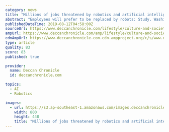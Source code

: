 ```yaml
---
category: news
title: "Millions of jobs threatened by robotics and artificial intelligence"
abstract: "Employees will prefer to be replaced by robots: Study. Washington: Most people find the idea of workers being replaced by robots or software worse than if the jobs are taken over by other workers. But when their own jobs are at stake, people would rather ..."
publishedDateTime: 2019-08-12T04:58:00Z
sourceUrl: https://www.deccanchronicle.com/lifestyle/culture-and-society/120819/millions-of-jobs-threatened-by-robotics-and-artificial-intelligence.html
ampUrl: https://www.deccanchronicle.com/amp/lifestyle/culture-and-society/120819/millions-of-jobs-threatened-by-robotics-and-artificial-intelligence.html
cdnAmpUrl: https://www-deccanchronicle-com.cdn.ampproject.org/c/s/www.deccanchronicle.com/amp/lifestyle/culture-and-society/120819/millions-of-jobs-threatened-by-robotics-and-artificial-intelligence.html
type: article
quality: 83
score: 83
published: true

provider:
  name: Deccan Chronicle
  id: deccanchronicle.com

topics:
  - AI
  - Robotics

images:
  - url: https://s3.ap-southeast-1.amazonaws.com/images.deccanchronicle.com/dc-Cover-i996pa7v7lab1i5tg71skb8434-20190812102701.Medi.jpeg
    width: 800
    height: 448
    title: "Millions of jobs threatened by robotics and artificial intelligence"
---
```

